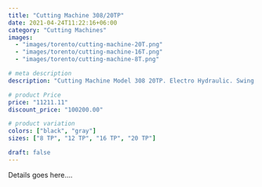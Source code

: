```yaml
---
title: "Cutting Machine 308/20TP"
date: 2021-04-24T11:22:16+06:00
category: "Cutting Machines"
images:
  - "images/torento/cutting-machine-20T.png"
  - "images/torento/cutting-machine-16T.png"
  - "images/torento/cutting-machine-8T.png"

# meta description
description: "Cutting Machine Model 308 20TP. Electro Hydraulic. Swing Arm Clicking 20 Ton."

# product Price
price: "11211.11"
discount_price: "100200.00"

# product variation
colors: ["black", "gray"]
sizes: ["8 TP", "12 TP", "16 TP", "20 TP"]

draft: false
---
```


Details goes here....
